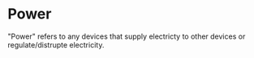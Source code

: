 # Power
"Power" refers to any devices that supply electricty to other devices or regulate/distrupte electricity.
